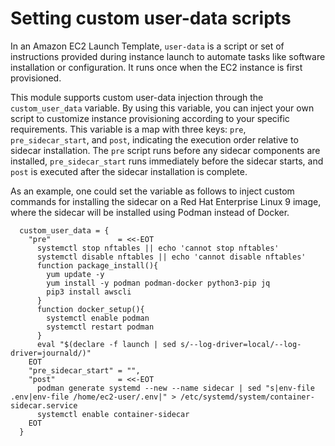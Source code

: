 # Setting custom user-data scripts

In an Amazon EC2 Launch Template, `user-data` is a script or set of instructions provided during instance launch to automate tasks like software installation or configuration. It runs once when the EC2 instance is first provisioned.

This module supports custom user-data injection through the `custom_user_data` variable. By using this variable, you can inject your own script to customize instance provisioning according to your specific requirements. This variable is a map with three keys: `pre`, `pre_sidecar_start`, and `post`, indicating the execution order relative to sidecar installation. The `pre` script runs before any sidecar components are installed, `pre_sidecar_start` runs immediately before the sidecar starts, and `post` is executed after the sidecar installation is complete.

As an example, one could set the variable as follows to inject custom commands for installing the sidecar on a Red Hat Enterprise Linux 9 image, where the sidecar will be installed using Podman instead of Docker.

```
  custom_user_data = {
    "pre"               = <<-EOT
      systemctl stop nftables || echo 'cannot stop nftables'
      systemctl disable nftables || echo 'cannot disable nftables'
      function package_install(){
        yum update -y
        yum install -y podman podman-docker python3-pip jq
        pip3 install awscli
      }
      function docker_setup(){
        systemctl enable podman
        systemctl restart podman
      }
      eval "$(declare -f launch | sed s/--log-driver=local/--log-driver=journald/)"
    EOT
    "pre_sidecar_start" = "",
    "post"              = <<-EOT
      podman generate systemd --new --name sidecar | sed "s|env-file .env|env-file /home/ec2-user/.env|" > /etc/systemd/system/container-sidecar.service
      systemctl enable container-sidecar
    EOT
  }
```
